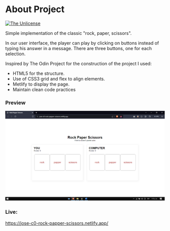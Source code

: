 # About Project

[![The Unlicense](https://upload.wikimedia.org/wikipedia/commons/e/ee/Unlicense_Blue_Badge.svg)](https://choosealicense.com/licenses/unlicense/)

Simple implementation of the classic "rock, paper, scissors". 

In our user interface, the player can play by clicking on buttons instead of typing his answer in a message. There are three buttons, one for each selection.

Inspired by The Odin Project for the construction of the project I used:

- HTML5 for the structure.
- Use of CSS3 grid and flex to align elements.
- Metlify to display the page.
- Maintain clean code practices

### Preview
![](./preview.png)

### Live:
https://jose-c0-rock-papper-scissors.netlify.app/
